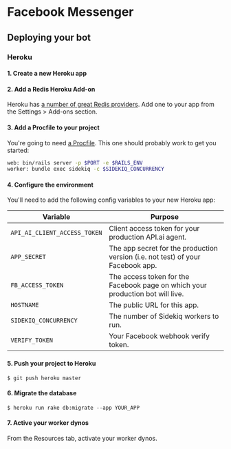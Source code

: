 # Facebook Messenger

## Deploying your bot

### Heroku

#### 1. Create a new Heroku app

#### 2. Add a Redis Heroku Add-on

Heroku has [a number of great Redis providers](https://elements.heroku.com/addons/). Add one to your app from the Settings > Add-ons section.

#### 3. Add a Procfile to your project

You're going to need [a Procfile](https://devcenter.heroku.com/articles/procfile). This one should probably work to get you started:

```bash
web: bin/rails server -p $PORT -e $RAILS_ENV
worker: bundle exec sidekiq -c $SIDEKIQ_CONCURRENCY
```

#### 4. Configure the environment

You'll need to add the following config variables to your new Heroku app:

| Variable | Purpose |
|----------|---------|
|`API_AI_CLIENT_ACCESS_TOKEN`|Client access token for your production API.ai agent.|
|`APP_SECRET`|The app secret for the production version (i.e. not test) of your Facebook app.|
|`FB_ACCESS_TOKEN`|The access token for the Facebook page on which your production bot will live.|
|`HOSTNAME`|The public URL for this app.|
|`SIDEKIQ_CONCURRENCY`|The number of Sidekiq workers to run.|
|`VERIFY_TOKEN`|Your Facebook webhook verify token.|


#### 5. Push your project to Heroku

```console
$ git push heroku master
```

#### 6. Migrate the database

```console
$ heroku run rake db:migrate --app YOUR_APP
```

#### 7. Active your worker dynos

From the Resources tab, activate your worker dynos.


